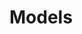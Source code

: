 [#generator:start]: <> ({ "template": "models" })
[#generator:start]: <> ({ "template": "models" })
# Models
[#generator:end]: <> ({})
[#generator:end]: <> ({})
